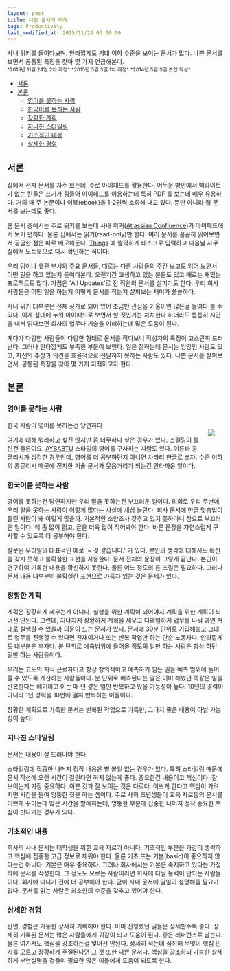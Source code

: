 ```yaml
---
layout: post
title: 나쁜 문서에 대해
tags: Productivity
last_modified_at: 2015/11/24 00:00:00
---
```


<div class="message">
사내 위키를 들여다보며, 안타깝게도 기대 이하 수준을 보이는 문서가 많다. 나쁜 문서를 보면서 공통된 특징을 찾아 몇 가지 언급해본다.
</div>

<small>
*2015년 11월 24일 2차 개정*  
*2015년 5월 3일 1차 개정*  
*2014년 5월 3일 초안 작성*  
</small>

<!-- TOC -->

- [서론](#서론)
- [본론](#본론)
    - [영어를 못하는 사람](#영어를-못하는-사람)
    - [한국어를 못하는 사람](#한국어를-못하는-사람)
    - [장황한 계획](#장황한-계획)
    - [지나친 스타일링](#지나친-스타일링)
    - [기초적인 내용](#기초적인-내용)
    - [상세한 경험](#상세한-경험)

<!-- /TOC -->

## 서론
집에서 전자 문서를 자주 보는데, 주로 아이패드를 활용한다. 어두운 방안에서 백라이트가 없는 킨들은 쓰기가 힘들어 아이패드를 이용하는데 특히 PDF 를 보는데 매우 유용하다. 거의 매 주 논문이나 이북(ebook)을 1-2권씩 소화해 내고 있다. 뿐만 아니라 웹 문서를 보는데도 좋다.

웹 문서 중에서는 주로 위키를 보는데 사내 위키([Atlassian Confluence](https://www.atlassian.com/software/confluence/))가 아이패드에서 보기 편하다. 물론 집에서는 읽기(read-only)만 한다. 여러 문서를 꼼꼼히 읽어보면서 궁금한 점은 따로 메모해둔다. [Things](https://culturedcode.com/things/) 에 짤막하게 태스크로 입력하고 다음날 사무실에서 노트북으로 다시 확인하는 식이다.

우리 팀이나 유관 부서의 주요 문서들, 때로는 다른 사람들의 주간 보고도 읽어 보면서 어떤 일을 하고 있는지 들여다본다. 오랜기간 고생하고 있는 분들도 있고 때로는 재밌는 프로젝트도 많다. 가끔은 'All Updates'로 전 직원의 문서를 살피기도 한다. 우리 회사 사람들은 어떤 일을 하는지 어떻게 문서를 적는지 살펴보는 재미가 쏠쏠하다.

사내 위키 대부분은 전체 공개로 되어 있어 조금만 관심을 기울이면 많은걸 들여다 볼 수 있다. 이게 침대에 누워 아이패드로 보면서 할 짓인가는 차치한다 하더라도 틈틈히 시간을 내서 읽다보면 회사의 업무나 기술을 이해하는데 많은 도움이 된다.

게다가 다양한 사람들이 다양한 형태로 문서를 적다보니 작성자의 특징이 고스란히 드러난다. 그러나 안타깝게도 부족한 부분이 보인다. 일은 잘하는데 문서는 엉망인 사람도 있고, 자신의 주장과 의견을 효율적으로 전달하지 못하는 사람도 있다. 나쁜 문서를 살펴보면서, 공통된 특징을 찾아 몇 가지 지적하고자 한다.

## 본론
### 영어를 못하는 사람
<img src="http://33.media.tumblr.com/9883b2b769671147c40512c8af995117/tumblr_inline_n4zo57TPmg1qzgoac.png" align="right" style="margin: 20px" />

한국 사람이 영어를 못하는건 당연하다.

여기에 대해 뭐라하고 싶진 않지만 좀 너무하다 싶은 경우가 있다. 스펠링이 틀린건 물론이요, [AYBABTU](https://en.wikipedia.org/wiki/All_your_base_are_belong_to_us) 스타일의 영어를 구사하는 사람도 있다. 이른바 콩글리시가 심각한 경우인데, 영어를 더 공부하던지 아니면 차라리 한글로 쓰자. 수준 이하의 콩글리시 때문에 진지한 기술 문서가 웃음거리가 되는건 안타까운 일이다.

### 한국어를 못하는 사람
영어를 못하는건 당연하지만 우리 말을 못하는건 부끄러운 일이다. 의외로 우리 주변에 우리 말을 못하는 사람이 이렇게 많다는 사실에 새삼 놀란다. 회사 문서에 한글 맞춤법이 틀린 사람이 왜 이렇게 많을까. 기본적인 소양조차 갖추고 있지 못하다니 참으로 부끄러운 일이다. 책 좀 많이 읽고, 글을 더욱 많이 적어봐야 한다. 바른 문장을 자연스럽게 구사할 수 있도록 더 공부해야 한다. 

잘못된 우리말의 대표적인 예로 '~ 것 같습니다.' 가 있다. 본인의 생각에 대해서도 확신을 갖지 못하고 불확실한 표현을 사용한다. 문서 전체의 문장이 그렇게 끝난다. 본인이 연구하여 기록한 내용을 확신하지 못한다. 물론 어느 정도의 톤 조절은 필요하다. 그러나 문서 내용 대부분이 불확실한 표현으로 가득차 있는 것은 문제가 있다.

### 장황한 계획
계획은 장황하게 세우는게 아니다. 실행을 위한 계획이 되어야지 계획을 위한 계획이 되어선 안된다. 그런데, 지나치게 장황하게 계획을 세우고 디테일하게 업무를 나눠 과연 저대로 실행할 수 있을까 의문이 드는 문서가 있다. 문서에 30분 단위로 기입해놓고 그대로 업무를 진행할 수 있다면 천재이거나 또는 반복 작업만 하는 단순 노동자다. 안타깝게도 대부분은 후자다. 분 단위로 예측범위에 들어올 정도의 일만 하는 사람은 항상 하던 일만 하는 사람들이다.

우리는 고도의 지식 근로자이고 항상 창의적이고 예측하기 힘든 일을 예측 범위에 들어올 수 있도록 개선하는 사람들이다. 분 단위로 예측된다는 말은 이미 해봤던 똑같은 일을 반복한다는 얘기이고 이는 매 년 같은 일만 반복하고 있을 가능성이 높다. 10년의 경력이 아니라 1년 경력을 10번에 걸쳐 반복하는 이들이다.

장황한 계획으로 가득한 문서는 반복된 작업으로 가득한, 그다지 좋은 내용이 아닐 가능성이 높다.

### 지나친 스타일링
문서는 내용이 잘 드러나야 한다.

스타일링에 집중한 나머지 정작 내용은 별 볼일 없는 경우가 있다. 특히 스타일링 때문에 문서 작성에 오랜 시간이 걸린다면 하지 않는게 좋다. 중요한건 내용이고 핵심이다. 잘 보이는게 가장 중요하다. 이쁜 것과 잘 보이는 것은 다르다. 이쁘게 한다고 핵심이 가려지면 시간을 들여 엉뚱한 짓을 하는 셈이다. 주로 사회 초년생들이 교육 자료등의 문서를 이쁘게 꾸미는데 많은 시간을 할애하는데, 엉뚱한 부분에 집중한 나머지 정작 중요한 핵심이 빗나가는 경우가 있다.

### 기초적인 내용
회사의 사내 문서는 대학생을 위한 교육 자료가 아니다. 기초적인 부분은 과감히 생략하고 핵심에 집중한 고급 정보로 채워야 한다. 물론 기초 또는 기본(basic)이 중요하지 않다는건 아니다. 기본은 매우 중요하다. 그러나 회사에서는 기본은 숙지하고 있다는 가정하에 문서를 작성한다. 그 정도도 모르는 사람이라면 회사에 다닐 능력이 안되는 사람들이다. 회사에 다니기 전에 더 공부해야 한다. 굳이 사내 문서에 일일이 설명해줄 필요가 없다. 문서를 읽는 사람은 최소한의 수준을 갖추고 있어야 한다.

### 상세한 경험
반면, 경험은 가능한 상세히 기록해야 한다. 이미 진행했던 일들은 상세할수록 좋다. 상세히 기록된 문서는 많은 사람들에게 귀감이 되고 도움이 된다. 좋은 레퍼런스로 남는다. 물론 여기서도 핵심을 강조하는걸 잊어선 안된다. 상세히 적는데 심취해 무엇이 핵심 인지를 모르고 장황하게 주절된다면 그 것 또한 나쁜 문서다. 핵심을 강조하되 가능한 상세하게 부연설명을 곁들여 필요한 많은 이들에게 도움이 되도록 한다.